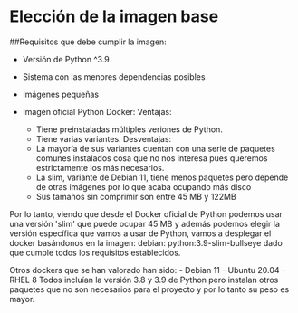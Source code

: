 # Elección de la imagen base

##Requisitos que debe cumplir la imagen:
- Versión de Python ^3.9
- Sistema con las menores dependencias posibles
- Imágenes pequeñas


- Imagen oficial Python Docker:
Ventajas: 
	- Tiene preinstaladas múltiples veriones de Python.
	- Tiene varias variantes.
Desventajas:
	- La mayoría de sus variantes cuentan con una serie de paquetes comunes instalados cosa que no nos interesa pues queremos estrictamente los más necesarios.
	- La slim, variante de Debian 11, tiene menos paquetes pero depende de otras imágenes por lo que acaba ocupando más disco
	- Sus tamaños sin comprimir son entre 45 MB y 122MB

Por lo tanto, viendo que desde el Docker oficial de Python podemos usar una versión 'slim' que puede ocupar 45 MB y además podemos elegir la versión específica que 
vamos a usar de Python, vamos a desplegar el docker basándonos en la imagen:
debian: python:3.9-slim-bullseye dado que cumple todos los requisitos establecidos.

Otros dockers que se han valorado han sido:
	- Debian 11
	- Ubuntu 20.04 
	- RHEL 8
Todos incluían la versión 3.8 y 3.9 de Python pero instalan otros paquetes que no son necesarios para el proyecto y por lo tanto su peso es mayor.

